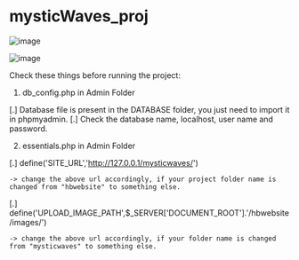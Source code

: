 # mysticWaves_proj

![image](https://github.com/user-attachments/assets/5c421363-9b81-4d0d-b7eb-5a3d2d261dba)

![image](https://github.com/user-attachments/assets/ed833b62-1b89-4c77-acef-2369c48a719f)

Check these things before running the project:

1. db_config.php in Admin Folder

  [.] Database file is present in the DATABASE folder, you just need to import it in phpmyadmin.
  [.] Check the database name, localhost, user name and password.


2. essentials.php in Admin Folder

  [.] define('SITE_URL','http://127.0.0.1/mysticwaves/')

    -> change the above url accordingly, if your project folder name is changed from "hbwebsite" to something else.

  [.] define('UPLOAD_IMAGE_PATH',$_SERVER['DOCUMENT_ROOT'].'/hbwebsite/images/')

    -> change the above url accordingly, if your folder name is changed from "mysticwaves" to something else.
